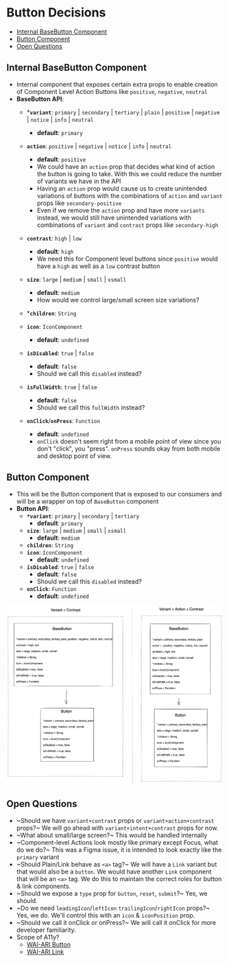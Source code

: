 # Button Decisions <!-- omit in toc -->
- [Internal BaseButton Component](#internal-basebutton-component)
- [Button Component](#button-component)
- [Open Questions](#open-questions)

## Internal BaseButton Component
-  Internal component that exposes certain extra props to enable creation of Component Level Action Buttons like `positive`, `negative`, `neutral`
-  **BaseButton API**:
   -  ***`variant`**: `primary` | `secondary` | `tertiary` | `plain` | `positive` | `negative` | `notice` | `info` | `neutral`
      -  **default**: `primary`
   -  **`action`**: `positive` | `negative` | `notice` | `info` | `neutral`
      -  **default**: `positive`
        -  We could have an `action` prop that decides what kind of action the button is going to take. With this we could reduce the number of variants we have in the API
      -  Having an `action` prop would cause us to create unintended variations of buttons with the combinations of `action` and `variant` props like `secondary-positive`
      -  Even if we remove the `action` prop and have more `variants` instead, we would still have unintended variations with combinations of `variant` and `contrast` props like `secondary-high`
   -  **`contrast`**: `high` | `low`
      -  **default**: `high`
      -  We need this for Component level buttons since `positive` would have a `high` as well as a `low` contrast button
      
   -  **`size`**: `large` | `medium` | `small` | `xsmall`
      - **default**: `medium`
      -  How would we control large/small screen size variations?
   -  ***`children`**: `String`
   -  **`icon`**: `IconComponent`
      -  **default**: `undefined`
   -  **`isDisabled`**: `true` | `false`
      -  **default**: `false`
      -  Should we call this `disabled` instead?
   -  **`isFullWidth`**: `true` | `false`
      -  **default**: `false`
      -  Should we call this `fullWidth` instead?
   -  **`onClick`**/**`onPress`**: `Function`
      -  **default**: `undefined`
      -  `onClick` doesn't seem right from a mobile point of view since you don't "click", you "press". `onPress` sounds okay from both mobile and desktop point of view.

## Button Component
- This will be the Button component that is exposed to our consumers and will be a wrapper on top of `BaseButton` component
-  **Button API**:
   -  **`*variant`**: `primary` | `secondary` | `tertiary`
      - **default**: `primary`
   -  **`size`**: `large` | `medium` | `small` | `xsmall`
      -  **default**: `medium`
   -  **`children`**: `String`
   -  **`icon`**: `IconComponent`
      -  **default**: `undefined`
   -  **`isDisabled`**: `true` | `false`
      -  **default**: `false`
      -  Should we call this `disabled` instead?
   -  **`onClick`**: `Function`
      -  **default**: `undefined`

<img src="./component-breakdown.png"/>

## Open Questions
- ~Should we have `variant+contrast` props or `variant+action+contrast` props?~ We will go ahead with `variant+intent+contrast` props for now.
- ~What about small/large screen?~ This would be handled internally
- ~Component-level Actions look mostly like primary except Focus, what do we do?~ This was a Figma issue, it is intended to look exactly like the `primary` variant
- ~Should Plain/Link behave as `<a>` tag?~ We will have a `Link` variant but that would also be a `button`. We would have another `Link` component that will be an `<a>` tag. We do this to maintain the correct roles for button & link components.
- ~Should we expose a `type` prop for `button`, `reset`, `submit`?~ Yes, we should.
- ~Do we need `leadingIcon`/`leftIcon` `trailingIcon`/`rightIcon` props?~ Yes, we do. We'll control this with an `icon` & `iconPosition` prop.
- ~Should we call it onClick or onPress?~ We will call it onClick for more developer familiarity.
- Scope of A11y?
  - [WAI-ARI Button](https://www.w3.org/TR/wai-aria-practices-1.2/#button)
  - [WAI-ARI Link](https://www.w3.org/TR/wai-aria-practices-1.2/#link)